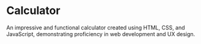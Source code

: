 # Calculator
An impressive and functional calculator created using HTML, CSS, and JavaScript, demonstrating proficiency in web development and UX design.
